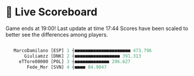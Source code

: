 # 🚩 Live Scoreboard
Game ends at 19:00!
Last update at time 17:44
Scores have been scaled to better see the differences among players.
```R

   MarcoDamilano [ESP] 1 ┤■■■■■■■■■■■■■■■■■■■■■ 473.796   
       Giuliamzz [DNK] 2 ┤■■■■■■■■■■■■■■■■■ 391.313       
     eTTore00000 [POL] 3 ┤■■■■■■■■■■■■■ 296.627           
        Fede_Mor [SVN] 4 ┤■■■■ 84.9047                    

```
